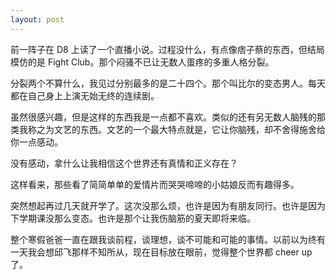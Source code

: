 ```yaml
---
layout: post
---
```


前一阵子在 D8 上读了一个直播小说。过程没什么，有点像痞子蔡的东西，但结局模仿的是 Fight Club。那个闷骚不已让无数人蛋疼的多重人格分裂。

分裂两个不算什么，我见过分别最多的是二十四个。那个叫比尔的变态男人。每天都在自己身上上演无始无终的连续剧。

虽然很感兴趣，但是这样的东西我是一点都不喜欢。类似的还有另无数人脑残的那类我称之为文艺的东西。文艺的一个最大特点就是，它让你脑残，却不舍得施舍给你一点感动。

没有感动，拿什么让我相信这个世界还有真情和正义存在？

这样看来，那些看了简简单单的爱情片而哭哭啼啼的小姑娘反而有趣得多。

突然想起再过几天就开学了。这次没那么烦，也许是因为有朋友同行。也许是因为下学期课没那么变态。也许是那个让我伤脑筋的夏天即将来临。

整个寒假爸爸一直在跟我谈前程，谈理想，谈不可能和可能的事情。以前以为终有一天我会想邱飞那样不知所从，现在目标放在眼前，觉得整个世界都 cheer up 了。
